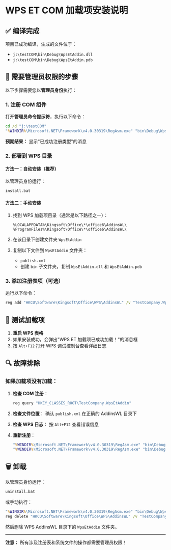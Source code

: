 # WPS ET COM 加载项安装说明

## ✅ 编译完成

项目已成功编译，生成的文件位于：
- `j:\testCOM\bin\Debug\WpsEtAddin.dll`
- `j:\testCOM\bin\Debug\WpsEtAddin.pdb`

## 🔧 需要管理员权限的步骤

以下步骤需要您以**管理员身份**执行：

### 1. 注册 COM 组件

打开**管理员命令提示符**，执行以下命令：

```cmd
cd /d "j:\testCOM"
"%WINDIR%\Microsoft.NET\Framework\v4.0.30319\RegAsm.exe" "bin\Debug\WpsEtAddin.dll" /codebase /tlb
```

**预期结果：** 显示"已成功注册类型"的消息

### 2. 部署到 WPS 目录

#### 方法一：自动安装（推荐）
以管理员身份运行：
```cmd
install.bat
```

#### 方法二：手动安装

1. 找到 WPS 加载项目录（通常是以下路径之一）：
   ```
   %LOCALAPPDATA%\Kingsoft\Office\*\office6\AddinsWL\
   %ProgramFiles%\Kingsoft\Office\*\office6\AddinsWL\
   ```

2. 在该目录下创建文件夹 `WpsEtAddin`

3. 复制以下文件到 `WpsEtAddin` 文件夹：
   - `publish.xml`
   - 创建 `bin` 子文件夹，复制 `WpsEtAddin.dll` 和 `WpsEtAddin.pdb`

### 3. 添加注册表项（可选）

运行以下命令：
```cmd
reg add "HKCU\Software\Kingsoft\Office\WPS\AddinsWL" /v "TestCompany.WpsEtAddin" /t REG_SZ /d "" /f
```

## 🧪 测试加载项

1. **重启 WPS 表格**
2. 如果安装成功，会弹出"WPS ET 加载项已成功加载！"的消息框
3. 按 `Alt+F12` 打开 WPS 调试控制台查看详细日志

## 🔍 故障排除

### 如果加载项没有加载：

1. **检查 COM 注册**：
   ```cmd
   reg query "HKEY_CLASSES_ROOT\TestCompany.WpsEtAddin"
   ```

2. **检查文件位置**：
   确认 `publish.xml` 在正确的 AddinsWL 目录下

3. **检查 WPS 日志**：
   按 `Alt+F12` 查看错误信息

4. **重新注册**：
   ```cmd
   "%WINDIR%\Microsoft.NET\Framework\v4.0.30319\RegAsm.exe" "bin\Debug\WpsEtAddin.dll" /unregister
   "%WINDIR%\Microsoft.NET\Framework\v4.0.30319\RegAsm.exe" "bin\Debug\WpsEtAddin.dll" /codebase /tlb
   ```

## 🗑️ 卸载

以管理员身份运行：
```cmd
uninstall.bat
```

或手动执行：
```cmd
"%WINDIR%\Microsoft.NET\Framework\v4.0.30319\RegAsm.exe" "bin\Debug\WpsEtAddin.dll" /unregister
reg delete "HKCU\Software\Kingsoft\Office\WPS\AddinsWL" /v "TestCompany.WpsEtAddin" /f
```

然后删除 WPS AddinsWL 目录下的 `WpsEtAddin` 文件夹。

---

**注意：** 所有涉及注册表和系统文件的操作都需要管理员权限！